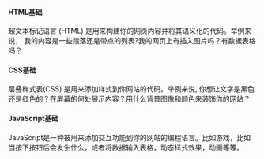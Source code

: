 #### HTML基础
超文本标记语言 (HTML) 是用来构建你的网页内容并将其语义化的代码。举例来说， 我的内容是一些段落还是带点的列表?我的网页上有插入图片吗？有数据表格吗？
#### CSS基础
层叠样式表(CSS) 是用来添加样式到你网站的代码。举例来说, 你想让文字是黑色还是红色的？在屏幕的何处展示内容？用什么背景图像和颜色来装饰你的网站？
#### JavaScript基础
JavaScript是一种被用来添加交互功能到你的网站的编程语言。比如游戏，比如当按下按钮后会发生什么，或者将数据输入表格，动态样式效果，动画等等。
